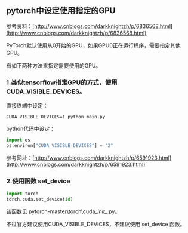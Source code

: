 ## pytorch中设定使用指定的GPU

参考资料：[http://www.cnblogs.com/darkknightzh/p/6836568.html](http://www.cnblogs.com/darkknightzh/p/6836568.html)

PyTorch默认使用从0开始的GPU，如果GPU0正在运行程序，需要指定其他GPU。

有如下两种方法来指定需要使用的GPU。

### 1.类似tensorflow指定GPU的方式，使用CUDA\_VISIBLE\_DEVICES。

直接终端中设定：

```shell
CUDA_VISIBLE_DEVICES=1 python main.py
```

python代码中设定：

```python
import os
os.environ["CUDA_VISIBLE_DEVICES"] = "2"
```

参考网址：[http://www.cnblogs.com/darkknightzh/p/6591923.html](http://www.cnblogs.com/darkknightzh/p/6591923.html)

### 2.使用函数 set\_device

```python
import torch
torch.cuda.set_device(id)
```

该函数见 pytorch-master\torch\cuda\__init\__.py。

不过官方建议使用CUDA\_VISIBLE\_DEVICES，不建议使用 set\_device 函数。

